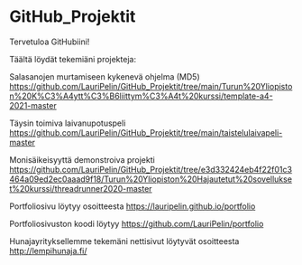 # GitHub_Projektit

Tervetuloa GitHubiini!

Täältä löydät tekemiäni projekteja:

Salasanojen murtamiseen kykenevä ohjelma (MD5)
https://github.com/LauriPelin/GitHub_Projektit/tree/main/Turun%20Yliopiston%20K%C3%A4ytt%C3%B6liittym%C3%A4t%20kurssi/template-a4-2021-master

Täysin toimiva laivanupotuspeli
https://github.com/LauriPelin/GitHub_Projektit/tree/main/taistelulaivapeli-master

Monisäikeisyyttä demonstroiva projekti https://github.com/LauriPelin/GitHub_Projektit/tree/e3d332424eb4f22f01c3464a09ed2ec0aaad9f18/Turun%20Yliopiston%20Hajautetut%20sovellukset%20kurssi/threadrunner2020-master

Portfoliosivu löytyy osoitteesta https://lauripelin.github.io/portfolio

Portfoliosivuston koodi löytyy https://github.com/LauriPelin/portfolio

Hunajayrityksellemme tekemäni nettisivut löytyvät osoitteesta http://lempihunaja.fi/
